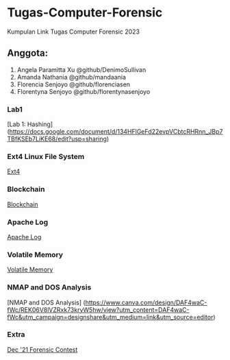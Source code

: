 # Tugas-Computer-Forensic
Kumpulan Link Tugas Computer Forensic 2023

## Anggota:
1. Angela Paramitta Xu @github/DenimoSullivan
2. Amanda Nathania @github/mandaania
3. Florencia Senjoyo @github/florenciasen
4. Florentyna Senjoyo @github/florentynasenjoyo

### Lab1
[Lab 1: Hashing] (https://docs.google.com/document/d/134HFlGeFd22evpVCbtcRHRnn_JBp7TBfKSEb7LiKE68/edit?usp=sharing)

### Ext4 Linux File System
[Ext4](https://www.canva.com/design/DAFvbk_9vZw/idig0hr3ALWVtjMpHQbaDw/view?utm_content=DAFvbk_9vZw&utm_campaign=designshare&utm_medium=link&utm_source=editor)

### Blockchain
[Blockchain](https://www.canva.com/design/DAFxJiiRYlQ/4wEuj8hk3HAJVZj-xErpig/view?utm_content=DAFxJiiRYlQ&utm_campaign=designshare&utm_medium=link&utm_source=editor)

### Apache Log
[Apache Log](https://www.canva.com/design/DAFytcUV1Qk/iBOKdiZiwnYxCfDu4Xg6Sg/view?utm_content=DAFytcUV1Qk&utm_campaign=designshare&utm_medium=link&utm_source=editor)

### Volatile Memory
[Volatile Memory](https://www.canva.com/design/DAF0rUgrEc0/cUaIoZNmZ5p6Gvl_CxMU_w/view?utm_content=DAF0rUgrEc0&utm_campaign=designshare&utm_medium=link&utm_source=editor)

### NMAP and DOS Analysis
[NMAP and DOS Analysis] (https://www.canva.com/design/DAF4waC-fWc/REK06V8lVZRxk73kryW5hw/view?utm_content=DAF4waC-fWc&utm_campaign=designshare&utm_medium=link&utm_source=editor)

### Extra
[Dec '21 Forensic Contest](https://www.canva.com/design/DAF3DTfoyNE/wyXGC2PklSvkv2AkUSfeAw/view?utm_content=DAF3DTfoyNE&utm_campaign=designshare&utm_medium=link&utm_source=editor)

